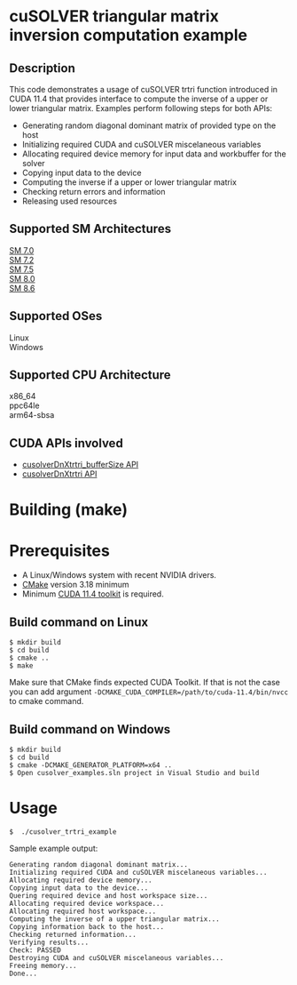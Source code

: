 # cuSOLVER triangular matrix inversion computation example

## Description

This code demonstrates a usage of cuSOLVER trtri function introduced in CUDA 11.4 that provides interface to compute the inverse of a upper or lower triangular
 matrix.
Examples perform following steps for both APIs:
- Generating random diagonal dominant matrix of provided type on the host
- Initializing required CUDA and cuSOLVER miscelaneous variables
- Allocating required device memory for input data and workbuffer for the solver
- Copying input data to the device 
- Computing the inverse if a upper or lower triangular matrix
- Checking return errors and information
- Releasing used resources

## Supported SM Architectures

[SM 7.0 ](https://developer.nvidia.com/cuda-gpus)  
[SM 7.2 ](https://developer.nvidia.com/cuda-gpus)  
[SM 7.5 ](https://developer.nvidia.com/cuda-gpus)  
[SM 8.0 ](https://developer.nvidia.com/cuda-gpus)  
[SM 8.6 ](https://developer.nvidia.com/cuda-gpus)  

## Supported OSes

Linux  
Windows  

## Supported CPU Architecture

x86_64  
ppc64le  
arm64-sbsa

## CUDA APIs involved
- [cusolverDnXtrtri_bufferSize API](https://docs.nvidia.com/cuda/cusolver/index.html#cusolverDnXtrtri_bufferSize)
- [cusolverDnXtrtri API](https://docs.nvidia.com/cuda/cusolver/index.html#cusolverDnXtrtri)

# Building (make)

# Prerequisites
- A Linux/Windows system with recent NVIDIA drivers.
- [CMake](https://cmake.org/download) version 3.18 minimum
- Minimum [CUDA 11.4 toolkit](https://developer.nvidia.com/cuda-downloads) is required.

## Build command on Linux
```
$ mkdir build
$ cd build
$ cmake ..
$ make
```
Make sure that CMake finds expected CUDA Toolkit. If that is not the case you can add argument `-DCMAKE_CUDA_COMPILER=/path/to/cuda-11.4/bin/nvcc` to cmake command.

## Build command on Windows
```
$ mkdir build
$ cd build
$ cmake -DCMAKE_GENERATOR_PLATFORM=x64 ..
$ Open cusolver_examples.sln project in Visual Studio and build
```

# Usage
```
$  ./cusolver_trtri_example
```

Sample example output:

```
Generating random diagonal dominant matrix...
Initializing required CUDA and cuSOLVER miscelaneous variables...
Allocating required device memory...
Copying input data to the device...
Quering required device and host workspace size...
Allocating required device workspace...
Allocating required host workspace...
Computing the inverse of a upper triangular matrix...
Copying information back to the host...
Checking returned information...
Verifying results...
Check: PASSED
Destroying CUDA and cuSOLVER miscelaneous variables...
Freeing memory...
Done...
```
